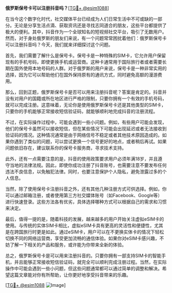 **俄罗斯保号卡可以注册抖音吗？**[[TG💪+ @esim1088](https://t.me/s/esim1088)]

在当今这个数字化时代，社交媒体平台已经成为人们日常生活中不可或缺的一部分。无论是分享生活点滴、获取资讯还是寻找志同道合的朋友，这些平台都提供了极大的便利。其中，抖音作为一个全球知名的短视频社交平台，吸引了无数用户。然而，对于身处俄罗斯的朋友们来说，有一个问题常常困扰着他们：俄罗斯保号卡可以注册抖音吗？今天，我们就来详细探讨这个问题。

首先，我们需要了解什么是保号卡。保号卡是一种特殊的SIM卡，它允许用户保留现有的手机号码，即使更换手机或运营商。这种卡通常用于国际旅行者或者需要长期在国外使用本地号码的人群。对于俄罗斯的用户来说，保号卡是一种非常实用的选择，因为它可以帮助他们在国外保持原有的通讯方式，同时避免高额的漫游费用。

那么，回到正题，俄罗斯保号卡是否可以用来注册抖音呢？答案是肯定的。抖音并没有对用户的国籍或所在地区进行严格的限制，只要你拥有一个有效的手机号码，就可以完成注册。这意味着，无论你是使用俄罗斯保号卡还是其他类型的SIM卡，只要你的手机能够正常接收短信验证码，就能够顺利地完成抖音的注册流程。

不过，在实际操作过程中，可能会遇到一些小问题。例如，有些用户可能会发现，他们的保号卡虽然可以接收短信，但在某些情况下可能会出现延迟或者无法接收到验证码的情况。这种情况通常是由于网络信号不稳定或者其他技术原因造成的。如果你遇到了类似的问题，可以尝试更换一个信号更好的地点，或者稍后再试。如果问题依旧存在，建议联系你的保号卡服务商，寻求技术支持。

此外，还有一点需要注意的是，抖音的使用政策要求用户必须年满18岁，并且遵守当地的法律法规。因此，即使你成功注册了抖音账号，也需要注意不要发布任何违法不良信息，以免触犯法律。同时，也要注意保护个人隐私，避免泄露过多的个人信息。

当然，除了使用保号卡注册抖音之外，还有其他几种注册方式可供选择。例如，你可以通过邮箱注册，或者使用第三方社交媒体账号（如Facebook、Google等）进行快速登录。这些方法各有优劣，具体选择哪种方式可以根据自己的需求和习惯来决定。

最后，值得一提的是，随着科技的发展，越来越多的用户开始关注虚拟eSIM卡的使用。与传统的实体SIM卡相比，虚拟eSIM卡具有更高的灵活性和便捷性，尤其是在跨国旅行时更是如此。通过eSIM卡，用户可以在不更换实体卡的情况下轻松切换不同的网络运营商，享受更加流畅的通信体验。如果你对eSIM卡感兴趣，不妨了解一下相关的产品和服务，或许能为你带来全新的体验。

总之，俄罗斯保号卡是可以用来注册抖音的。只要你拥有一部支持SIM卡的智能手机，并且能够正常接收短信验证码，就完全可以顺利完成注册过程。当然，在实际操作中可能会遇到一些小问题，但这些问题通常都可以通过简单的调整和解决。希望这篇文章能对你有所帮助，让你更好地享受抖音带来的乐趣。

[[TG💪+ @esim1088](https://t.me/s/esim1088) ![Image](https://i.postimg.cc/4NQfJmqS/Snipaste-2025-05-13-00-14-12.png)]